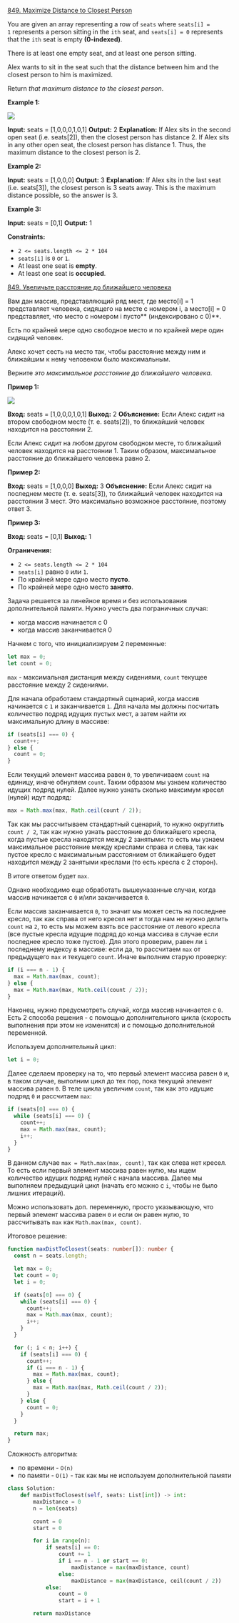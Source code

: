 [849. Maximize Distance to Closest Person](https://leetcode.com/problems/maximize-distance-to-closest-person/)

You are given an array representing a row of `seats` where `seats[i] = 1` represents a person sitting in the `ith` seat, and `seats[i] = 0` represents that the `ith` seat is empty **(0-indexed)**.

There is at least one empty seat, and at least one person sitting.

Alex wants to sit in the seat such that the distance between him and the closest person to him is maximized.

Return *that maximum distance to the closest person*.

**Example 1:**

![](https://assets.leetcode.com/uploads/2020/09/10/distance.jpg)

**Input:** seats = [1,0,0,0,1,0,1]
**Output:** 2
**Explanation:**
If Alex sits in the second open seat (i.e. seats[2]), then the closest person has distance 2.
If Alex sits in any other open seat, the closest person has distance 1.
Thus, the maximum distance to the closest person is 2.

**Example 2:**

**Input:** seats = [1,0,0,0]
**Output:** 3
**Explanation:**
If Alex sits in the last seat (i.e. seats[3]), the closest person is 3 seats away.
This is the maximum distance possible, so the answer is 3.

**Example 3:**

**Input:** seats = [0,1]
**Output:** 1

**Constraints:**

- `2 <= seats.length <= 2 * 104`
- `seats[i]` is `0` or `1`.
- At least one seat is **empty**.
- At least one seat is **occupied**.

[849. Увеличьте расстояние до ближайшего человека](https://leetcode.com/problems/maximize-distance-to-closest-person/)

Вам дан массив, представляющий ряд мест, где место[i] = 1 представляет человека, сидящего на месте с номером i, а место[i] = 0 представляет, что место с номером i пусто** (индексировано с 0)**.

Есть по крайней мере одно свободное место и по крайней мере один сидящий человек.

Алекс хочет сесть на место так, чтобы расстояние между ним и ближайшим к нему человеком было максимальным.

Верните _это максимальное расстояние до ближайшего человека_.

**Пример 1:**

![](https://assets.leetcode.com/uploads/2020/09/10/distance.jpg)

**Вход:** seats = [1,0,0,0,1,0,1]
**Выход:** 2
**Объяснение:**
Если Алекс сидит на втором свободном месте (т. е. seats[2]), то ближайший человек находится на расстоянии 2.

Если Алекс сидит на любом другом свободном месте, то ближайший человек находится на расстоянии 1.
Таким образом, максимальное расстояние до ближайшего человека равно 2.

**Пример 2:**

**Вход:** seats = [1,0,0,0]
**Выход:** 3
**Объяснение:**
Если Алекс сидит на последнем месте (т. е. seats[3]), то ближайший человек находится на расстоянии 3 мест.
Это максимально возможное расстояние, поэтому ответ 3.

**Пример 3:**

**Вход:** seats = [0,1]
**Выход:** 1

**Ограничения:**

- `2 <= seats.length <= 2 * 104`
- `seats[i]` равно `0` или `1`.
- По крайней мере одно место **пусто**.
- По крайней мере одно место **занято**.

Задача решается за линейное время и без использования дополнительной памяти. Нужно учесть два пограничных случая:

- когда массив начинается с 0
- когда массив заканчивается 0

Начнем с того, что инициализируем 2 переменные:

```typescript
let max = 0;
let count = 0;
```

`max` - максимальная дистанция между сидениями, `count` текущее расстояние между 2 сидениями.

Для начала обработаем стандартный сценарий, когда массив начинается с `1` и заканчивается `1`. Для начала мы должны посчитать количество подряд идущих пустых мест, а затем найти их максимальную длину в массиве:

```typescript
if (seats[i] === 0) {
  count++;
} else {
  count = 0;
}
```

Если текущий элемент массива равен `0`, то увеличиваем `count` на единицу, иначе обнуляем `count`. Таким образом мы узнаем количество идущих подряд нулей. Далее нужно узнать сколько максимум кресел (нулей) идут подряд:

```typescript
max = Math.max(max, Math.ceil(count / 2));
```

Так как мы рассчитываем стандартный сценарий, то нужно округлить `count / 2`, так как нужно узнать расстояние до ближайшего кресла, когда пустые кресла находятся между 2 занятыми: то есть мы узнаем максимальное расстояние между креслами справа и слева, так как пустое кресло с максимальным расстоянием от ближайшего будет находится между 2 занятыми креслами (то есть кресла с 2 сторон).

В итоге ответом будет `max`.

Однако необходимо еще обработать вышеуказанные случаи, когда массив начинается с `0` и/или заканчивается `0`.

Если массив заканчивается `0`, то значит мы может сесть на последнее кресло, так как справа от него кресел нет и тогда нам не нужно делить `count` на `2`, то есть мы можем взять все расстояние от левого кресла (все пустые кресла идущие подряд до конца массива в случае если последнее кресло тоже пустое). Для этого проверим, равен ли `i` последнему индексу в массиве: если да, то рассчитаем `max` от предыдущего `max` и текущего `count`. Иначе выполним старую проверку:

```typescript
if (i === n - 1) {
  max = Math.max(max, count);
} else {
  max = Math.max(max, Math.ceil(count / 2));
}
```

Наконец, нужно предусмотреть случай, когда массив начинается с `0`. Есть 2 способа решения - с помощью дополнительного цикла (скорость выполнения при этом не изменится) и с помощью дополнительной переменной.

Используем дополнительный цикл:

```typescript
let i = 0;
```

Далее сделаем проверку на то, что первый элемент массива равен `0` и, в таком случае, выполним цикл до тех пор, пока текущий элемент массива равен `0`. В теле цикла увеличим `count`, так как это идущие подряд `0` и рассчитаем `max`:

```typescript
if (seats[0] === 0) {
  while (seats[i] === 0) {
    count++;
    max = Math.max(max, count);
    i++;
  }
}
```

В данном случае `max = Math.max(max, count)`, так как слева нет кресел. То есть если первый элемент массива равен нулю, мы ищем количество идущих подряд нулей с начала массива. Далее мы выполняем предыдущий цикл (начать его можно с `i`, чтобы не было лишних итераций).

Можно использовать доп. переменную, просто указывающую, что первый элемент массива равен `0` и если он равен нулю, то рассчитывать `max` как `Math.max(max, count)`.

Итоговое решение:

```typescript
function maxDistToClosest(seats: number[]): number {
  const n = seats.length;

  let max = 0;
  let count = 0;
  let i = 0;

  if (seats[0] === 0) {
    while (seats[i] === 0) {
      count++;
      max = Math.max(max, count);
      i++;
    }
  }

  for (; i < n; i++) {
    if (seats[i] === 0) {
      count++;
      if (i === n - 1) {
        max = Math.max(max, count);
      } else {
        max = Math.max(max, Math.ceil(count / 2));
      }
    } else {
      count = 0;
    }
  }

  return max;
}
```

Сложность алгоритма:

- по времени - `O(n)`
- по памяти - `O(1)` - так как мы не используем дополнительной памяти

```py
class Solution:
    def maxDistToClosest(self, seats: List[int]) -> int:
        maxDistance = 0
        n = len(seats)

        count = 0
        start = 0

        for i in range(n):
            if seats[i] == 0:
                count += 1
                if i == n - 1 or start == 0:
                    maxDistance = max(maxDistance, count)
                else:
                    maxDistance = max(maxDistance, ceil(count / 2))
            else:
                count = 0
                start = i + 1

        return maxDistance
```

